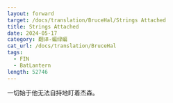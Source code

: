 ```yaml
---
layout: forward
target: /docs/translation/BruceHal/Strings Attached
title: Strings Attached
date: 2024-05-17
category: 翻译-蝙绿蝙
cat_url: /docs/translation/BruceHal
tags: 
  - FIN
  - BatLantern
length: 52746
---
```


一切始于他无法自持地盯着杰森。
